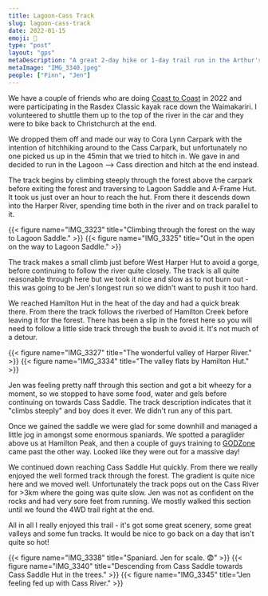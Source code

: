 ```yaml
---
title: Lagoon-Cass Track
slug: lagoon-cass-track
date: 2022-01-15
emoji: 🏃
type: "post"
layout: "gps"
metaDescription: "A great 2-day hike or 1-day trail run in the Arthur's Pass area. 37km, 7hr trip when running."
metaImage: "IMG_3340.jpeg"
people: ["Finn", "Jen"]
---
```


We have a couple of friends who are doing [Coast to Coast](https://www.coasttocoast.co.nz/) in 2022 and were participating in the Rasdex Classic kayak race down the Waimakariri. I volunteered to shuttle them up to the top of the river in the car and they were to bike back to Christchurch at the end.

We dropped them off and made our way to Cora Lynn Carpark with the intention of hitchhiking around to the Cass Carpark, but unfortunately no one picked us up in the 45min that we tried to hitch in. We gave in and decided to run in the Lagoon --> Cass direction and hitch at the end instead.

The track begins by climbing steeply through the forest above the carpark before exiting the forest and traversing to Lagoon Saddle and A-Frame Hut. It took us just over an hour to reach the hut. From there it descends down into the Harper River, spending time both in the river and on track parallel to it.

{{< figure name="IMG_3323" title="Climbing through the forest on the way to Lagoon Saddle." >}}
{{< figure name="IMG_3325" title="Out in the open on the way to Lagoon Saddle." >}}

The track makes a small climb just before West Harper Hut to avoid a gorge, before continuing to follow the river quite closely. The track is all quite reasonable through here but we took it nice and slow as to not burn out - this was going to be Jen's longest run so we didn't want to push it too hard.

We reached Hamilton Hut in the heat of the day and had a quick break there. From there the track follows the riverbed of Hamilton Creek before leaving it for the forest. There has been a slip in the forest here so you will need to follow a little side track through the bush to avoid it. It's not much of a detour.

{{< figure name="IMG_3327" title="The wonderful valley of Harper River." >}}
{{< figure name="IMG_3334" title="The valley flats by Hamilton Hut." >}}

Jen was feeling pretty naff through this section and got a bit wheezy for a moment, so we stopped to have some food, water and gels before continuing on towards Cass Saddle. The track description indicates that it "climbs steeply" and boy does it ever. We didn't run any of this part.

Once we gained the saddle we were glad for some downhill and managed a little jog in amongst some enormous spaniards. We spotted a paraglider above us at Hamilton Peak, and then a couple of guys training to [GODZone](https://www.godzoneadventure.com/) came past the other way. Looked like they were out for a massive day!

We continued down reaching Cass Saddle Hut quickly. From there we really enjoyed the well formed track through the forest. The gradient is quite nice here and we moved well. Unfortunately the track pops out on the Cass River for >3km where the going was quite slow. Jen was not as confident on the rocks and had very sore feet from running. We mostly walked this section until we found the 4WD trail right at the end.

All in all I really enjoyed this trail - it's got some great scenery, some great valleys and some fun tracks. It would be nice to go back on a day that isn't quite so hot!

{{< figure name="IMG_3338" title="Spaniard. Jen for scale. 😨" >}}
{{< figure name="IMG_3340" title="Descending from Cass Saddle towards Cass Saddle Hut in the trees." >}}
{{< figure name="IMG_3345" title="Jen feeling fed up with Cass River." >}}
